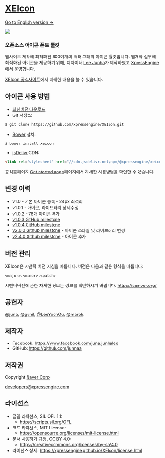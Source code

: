 # [XEIcon](https://xpressengine.github.io/XEIcon/)
[Go to English version →](https://github.com/xpressengine/XEIcon/blob/master/README.md)

[![](https://data.jsdelivr.com/v1/package/npm/@xpressengine/xeicon/badge)](https://www.jsdelivr.com/package/npm/@xpressengine/xeicon)

### 오픈소스 아이콘 폰트 툴킷
웹사이트 제작에 최적화된 800여개의 백터 그래픽 아이콘 툴킷입니다.
웹제작 실무에 최적화된 아이콘을 제공하기 위해, 디자이너 [Lee Junha](https://github.com/junnaa)가 제작하였고 [XpressEngine](https://www.xpressengine.com/)에서 운영합니다.

[XEIcon 공식사이트](https://xpressengine.github.io/XEIcon/)에서 자세한 내용을 볼 수 있습니다.


## 아이콘 사용 방법 
- [최신버전 다운로드](https://github.com/xpressengine/XEIcon/archive/master.zip)
- Git 저장소: 

```
$ git clone https://github.com/xpressengine/XEIcon.git
```

- [Bower](https://bower.io) 설치: 

```
$ bower install xeicon
```

- [jsDelivr](https://www.jsdelivr.com/package/npm/@xpressengine/xeicon) CDN: 

```html
<link rel="stylesheet" href="//cdn.jsdelivr.net/npm/@xpressengine/xeicon@2.4.0/xeicon.min.css">
```

공식홈페이지 [Get started page](https://xpressengine.github.io/XEIcon/started.html)페이지에서 자세한 사용방법을 확인할 수 있습니다.


## 변경 이력
- v1.0 - 기본 아이콘 등록 - 24px 최적화
- v1.0.1 - 아이콘, 라이브러리 상세수정
- v1.0.2 - 78개 아이콘 추가
- [v1.0.3 GitHub milestone](https://github.com/xpressengine/XEIcon/issues?q=milestone%3A%22XEIcon+1.0.3%22)
- [v1.0.4 GitHub milestone](https://github.com/xpressengine/XEIcon/milestones/XEIcon%201.0.4)
- [v2.0.0 Github milestone](https://github.com/xpressengine/XEIcon/milestones/XEIcon%202.1) - 아이콘 스타일 및 라이브러리 변경
- [v2.4.0 Github milestone](https://github.com/xpressengine/XEIcon/milestone/5) - 아이콘 추가


## 버전 관리
XEIcon은 시맨틱 버전 지침을 따릅니다. 버전은 다음과 같은 형식을 따릅니다:

`<major>.<minor>.<patch>`

시멘틱버전에 관한 자세한 정보는 링크를 확인하시기 바랍니다. https://semver.org/


## 공헌자
[@juna](https://github.com/junnaa), [@gunil](https://github.com/gunil), [@LeeYoonGu](https://github.com/LeeYoonGu), [@marob](https://www.facebook.com/marob.99).


## 제작자
- Facebook: https://www.facebook.com/juna.junhalee
- GitHub: https://github.com/junnaa

## 저작권
Copyright [Naver Corp](https://www.navercorp.com)

developers@xpressengine.com

## 라이선스
- 글꼴 라이선스, SIL OFL 1.1:
    - https://scripts.sil.org/OFL
- 코드 라이선스, MIT License:
    - https://opensource.org/licenses/mit-license.html
- 문서 사용허가 규정, CC BY 4.0:
    - https://creativecommons.org/licenses/by-sa/4.0
- 라이선스 상세: https://xpressengine.github.io/XEIcon/license.html

